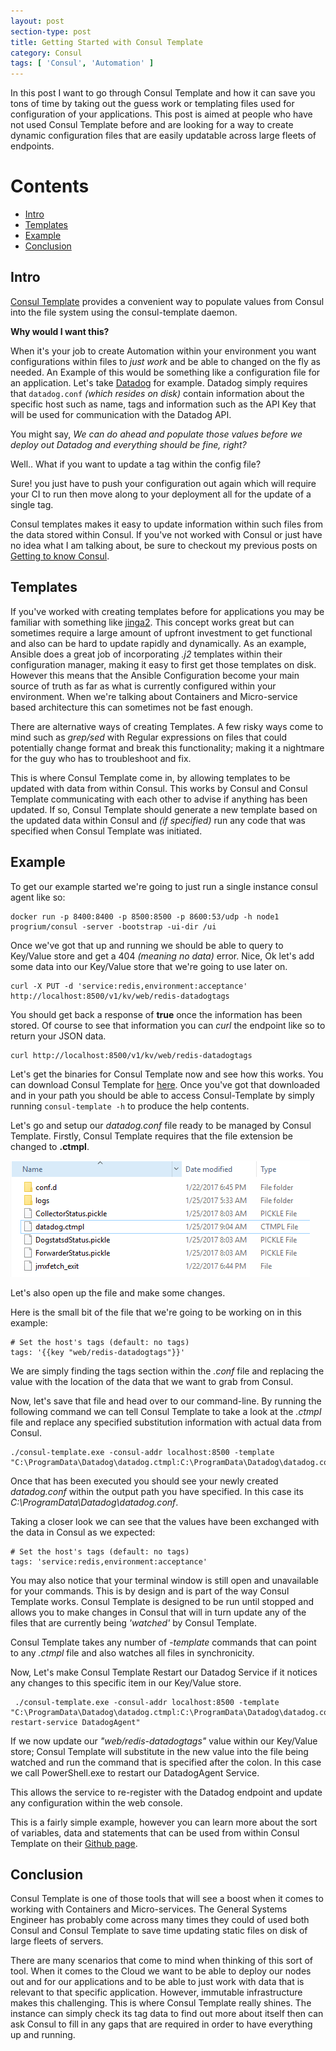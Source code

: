 ```yaml
---
layout: post
section-type: post
title: Getting Started with Consul Template
category: Consul
tags: [ 'Consul', 'Automation' ]
---
```


In this post I want to go through Consul Template and how it can save you tons of time by taking out the guess work or templating files used for configuration of your applications. This post is aimed at people who have not used Consul Template before and are looking for a way to create dynamic configuration files that are easily updatable across large fleets of endpoints.

Contents
=================

* [Intro](#intro)
* [Templates](#templates)
* [Example](#joining-the-cluster)
* [Conclusion](#conclusion)


## Intro

[Consul Template](https://github.com/hashicorp/consul-template) provides a convenient way to populate values from Consul into the file system using the consul-template daemon.

**Why would I want this?**

When it's your job to create Automation within your environment you want configurations within files to *just work* and be able to changed on the fly as needed. An Example of this would be something like a configuration file for an application. Let's take [Datadog](https://app.datadoghq.com) for example. Datadog simply requires that `datadog.conf` *(which resides on disk)* contain information about the specific host such as name, tags and information such as the API Key that will be used for communication with the Datadog API.

You might say, *We can do ahead and populate those values before we deploy out Datadog and everything should be fine, right?*

Well.. What if you want to update a tag within the config file?

Sure! you just have to push your configuration out again which will require your CI to run then move along to your deployment all for the update of a single tag.

Consul templates makes it easy to update information within such files from the data stored within Consul. If you've not worked with Consul or just have no idea what I am talking about, be sure to checkout my previous posts on [Getting to know Consul](https://flynnbundy.com/service-discovery/2016/11/26/getting-to-know-consul.html).

## Templates

If you've worked with creating templates before for applications you may be familiar with something like [jinga2](http://jinja.pocoo.org/docs/2.9/). This concept works great but can sometimes require a large amount of upfront investment to get functional and also can be hard to update rapidly and dynamically. As an example, Ansible does a great job of incorporating *.j2* templates within their configuration manager, making it easy to first get those templates on disk. However this means that the Ansible Configuration become your main source of truth as far as what is currently configured within your environment. When we're talking about Containers and Micro-service based architecture this can sometimes not be fast enough.

There are alternative ways of creating Templates. A few risky ways come to mind such as *grep/sed* with Regular expressions on files that could potentially change format and break this functionality; making it a nightmare for the guy who has to troubleshoot and fix.

This is where Consul Template come in, by allowing templates to be updated with data from within Consul. This works by Consul and Consul Template communicating with each other to advise if anything has been updated. If so, Consul Template should generate a new template based on the updated data within Consul and *(if specified)* run any code that was specified when Consul Template was initiated.

## Example

To get our example started we're going to just run a single instance consul agent like so:

```
docker run -p 8400:8400 -p 8500:8500 -p 8600:53/udp -h node1 progrium/consul -server -bootstrap -ui-dir /ui
```

Once we've got that up and running we should be able to query to Key/Value store and get a 404 *(meaning no data)* error. Nice, Ok let's add some data into our Key/Value store that we're going to use later on.

```
curl -X PUT -d 'service:redis,environment:acceptance' http://localhost:8500/v1/kv/web/redis-datadogtags
```

You should get back a response of **true** once the information has been stored.
Of course to see that information you can *curl* the endpoint like so to return your JSON data.

```
curl http://localhost:8500/v1/kv/web/redis-datadogtags
```

Let's get the binaries for Consul Template now and see how this works. You can download Consul Template for [here](https://releases.hashicorp.com/consul-template/). Once you've got that downloaded and in your path you should be able to access Consul-Template by simply running `consul-template -h` to produce the help contents.

Let's go and setup our *datadog.conf* file ready to be managed by Consul Template. Firstly, Consul Template requires that the file extension be changed to **.ctmpl**.

![ctmpl](/img/posts/2017-01-25-getting-started-with-consul-templates/1.PNG)

Let's also open up the file and make some changes.

Here is the small bit of the file that we're going to be working on in this example:

```
# Set the host's tags (default: no tags)
tags: '{{key "web/redis-datadogtags"}}'
```

We are simply finding the tags section within the *.conf* file and replacing the value with the location of the data that we want to grab from Consul.

Now, let's save that file and head over to our command-line. By running the following command we can tell Consul Template to take a look at the *.ctmpl* file and replace any specified substitution information with actual data from Consul.

```
./consul-template.exe -consul-addr localhost:8500 -template "C:\ProgramData\Datadog\datadog.ctmpl:C:\ProgramData\Datadog\datadog.conf"
```

Once that has been executed you should see your newly created *datadog.conf* within the output path you have specified. In this case its *C:\ProgramData\Datadog\datadog.conf*.

Taking a closer look we can see that the values have been exchanged with the data in Consul as we expected:

```
# Set the host's tags (default: no tags)
tags: 'service:redis,environment:acceptance'
```

You may also notice that your terminal window is still open and unavailable for your commands. This is by design and is part of the way Consul Template works. Consul Template is designed to be run until stopped and allows you to make changes in Consul that will in turn update any of the files that are currently being *'watched'* by Consul Template.

Consul Template takes any number of *-template* commands that can point to any *.ctmpl* file and also watches all files in synchronicity.

Now, Let's make Consul Template Restart our Datadog Service if it notices any changes to this specific item in our Key/Value store.

```
 ./consul-template.exe -consul-addr localhost:8500 -template "C:\ProgramData\Datadog\datadog.ctmpl:C:\ProgramData\Datadog\datadog.conf:powershell.exe restart-service DatadogAgent"
 ```

 If we now update our *"web/redis-datadogtags"* value within our Key/Value store; Consul Template will substitute in the new value into the file being watched and run the command that is specified after the colon. In this case we call PowerShell.exe to restart our DatadogAgent Service.

 This allows the service to re-register with the Datadog endpoint and update any configuration within the web console.

 This is a fairly simple example, however you can learn more about the sort of variables, data and statements that can be used from within Consul Template on their [Github page](https://github.com/hashicorp/consul-template).

## Conclusion

Consul Template is one of those tools that will see a boost when it comes to working with Containers and Micro-services. The General Systems Engineer has probably come across many times they could of used both Consul and Consul Template to save time updating static files on disk of large fleets of servers.

There are many scenarios that come to mind when thinking of this sort of tool. When it comes to the Cloud we want to be able to deploy our nodes out and for our applications and to be able to just work with data that is relevant to that specific application. However, immutable infrastructure makes this challenging. This is where Consul Template really shines. The instance can simply check its tag data to find out more about itself then can ask Consul to fill in any gaps that are required in order to have everything up and running.
